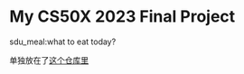 # My CS50X 2023 Final Project

sdu_meal:what to eat today?

单独放在了[这个仓库里](https://github.com/Jenway/sdu_meal)
